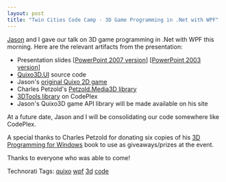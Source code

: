 ```yaml
---
layout: post
title: "Twin Cities Code Camp - 3D Game Programming in .Net with WPF"
---
```


<p><a href="http://www.jasonbock.net" target="_blank">Jason</a> and I gave our talk on 3D game programming in .Net with WPF this morning.  Here are the relevant artifacts from the presentation:</p>
<ul> 
<li>Presentation slides [<a href="http://www.kindohm.com/files/TCCC.2007.10.27/TCCC.2007.10.Quixo3D.UI.2.zip" target="_blank">PowerPoint 2007 version</a>] [<a href="http://www.kindohm.com/files/TCCC.2007.10.27/TCCC.2007.10.Quixo3D.UI.2.ppt" target="_blank">PowerPoint 2003 version</a>]  </li>
<li><a href="http://www.kindohm.com/files/TCCC.2007.10.27/Quixo3D.UI.zip" target="_blank">Quixo3D.UI</a> source code  </li>
<li>Jason's <a href="http://jasonbock.net/JB/Default.aspx?blog=entry.648b11dc51e4400999a284275d1110c7" target="_blank">original Quixo 2D game</a>  </li>
<li>Charles Petzold's <a href="http://www.charlespetzold.com/3D/index.html" target="_blank">Petzold.Media3D library</a>  </li>
<li><a href="http://www.codeplex.com/3DTools" target="_blank">3DTools library</a> on CodePlex  </li>
<li>Jason's Quixo3D game API library will be made available on his site</li></ul> 
<p>At a future date, Jason and I will be consolidating our code somewhere like CodePlex.</p>
<p>A special thanks to Charles Petzold for donating six copies of his <a href="http://www.charlespetzold.com/3D/index.html" target="_blank">3D Programming for Windows</a> book to use as giveaways/prizes at the event.</p>
<p>Thanks to everyone who was able to come!</p>
<div class="tags" id="0767317B-992E-4b12-91E0-4F059A8CECA8:6b112bb7-9db6-466d-bcb6-dd5cacb36b61" contenteditable="false">Technorati Tags: <a href="http://technorati.com/tags/quixo" target="_blank" rel="tag">quixo</a> <a href="http://technorati.com/tags/wpf" target="_blank" rel="tag">wpf</a> <a href="http://technorati.com/tags/3d" target="_blank" rel="tag">3d</a> <a href="http://technorati.com/tags/code" target="_blank" rel="tag">code</a></div> 
